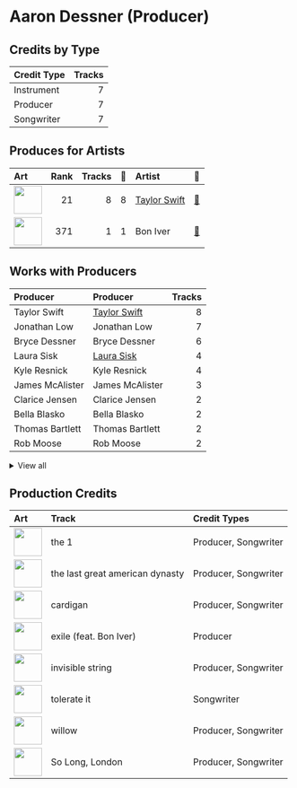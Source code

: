 # Aaron Dessner (Producer)

## Credits by Type

| Credit Type | Tracks |
|:---|---:|
| Instrument | 7 |
| Producer | 7 |
| Songwriter | 7 |

## Produces for Artists

| Art | Rank | Tracks | 💚 | Artist | 🔗 |
|:---|---:|---:|---:|:---|:---|
| <img src="https://i.scdn.co/image/ab6761610000e5ebe672b5f553298dcdccb0e676" alt="" width="50" /> | 21 | 8 | 8 | [Taylor Swift](../../artists/taylor_swift/overview.md) | [🔗](https://open.spotify.com/artist/06HL4z0CvFAxyc27GXpf02) |
| <img src="https://i.scdn.co/image/ab6761610000e5eb67be065df01f37a3880216be" alt="" width="50" /> | 371 | 1 | 1 | Bon Iver | [🔗](https://open.spotify.com/artist/4LEiUm1SRbFMgfqnQTwUbQ) |

## Works with Producers

| Producer | Producer | Tracks |
|:---|:---|---:|
| Taylor Swift | [Taylor Swift](../taylor_swift/overview.md) | 8 |
| Jonathan Low | Jonathan Low | 7 |
| Bryce Dessner | Bryce Dessner | 6 |
| Laura Sisk | [Laura Sisk](../laura_sisk/overview.md) | 4 |
| Kyle Resnick | Kyle Resnick | 4 |
| James McAlister | James McAlister | 3 |
| Clarice Jensen | Clarice Jensen | 2 |
| Bella Blasko | Bella Blasko | 2 |
| Thomas Bartlett | Thomas Bartlett | 2 |
| Rob Moose | Rob Moose | 2 |


<details>
<summary>View all</summary>

| Producer | Producer | Tracks |
|:---|:---|---:|
| Alex Sopp | Alex Sopp | 1 |
| Serban Ghenea | [Serban Ghenea](../serban_ghenea/overview.md) | 1 |
| Jason Treuting | Jason Treuting | 1 |
| Ben Lanz | Ben Lanz | 1 |
| J. T. Bates | J. T. Bates | 1 |
| Dave Nelson | Dave Nelson | 1 |
| Justin Vernon | Justin Vernon | 1 |
| CJ Camerieri | CJ Camerieri | 1 |
| Bryce Bordone | Bryce Bordone | 1 |
| William Bowery | William Bowery | 1 |
| Bryan Devendorf | Bryan Devendorf | 1 |

</details>


## Production Credits

| Art | Track | Credit Types |
|:---|:---|:---|
| <img src="https://i.scdn.co/image/ab67616d0000b27395f754318336a07e85ec59bc" alt="" width="50" /> | the 1 | Producer, Songwriter |
| <img src="https://i.scdn.co/image/ab67616d0000b27395f754318336a07e85ec59bc" alt="" width="50" /> | the last great american dynasty | Producer, Songwriter |
| <img src="https://i.scdn.co/image/ab67616d0000b27395f754318336a07e85ec59bc" alt="" width="50" /> | cardigan | Producer, Songwriter |
| <img src="https://i.scdn.co/image/ab67616d0000b27395f754318336a07e85ec59bc" alt="" width="50" /> | exile (feat. Bon Iver) | Producer |
| <img src="https://i.scdn.co/image/ab67616d0000b27395f754318336a07e85ec59bc" alt="" width="50" /> | invisible string | Producer, Songwriter |
| <img src="https://i.scdn.co/image/ab67616d0000b27333b8541201f1ef38941024be" alt="" width="50" /> | tolerate it | Songwriter |
| <img src="https://i.scdn.co/image/ab67616d0000b27333b8541201f1ef38941024be" alt="" width="50" /> | willow | Producer, Songwriter |
| <img src="https://i.scdn.co/image/ab67616d0000b2738ecc33f195df6aa257c39eaa" alt="" width="50" /> | So Long, London | Producer, Songwriter |